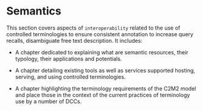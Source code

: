 # Semantics

This section covers aspects of `interoperability` related to the use of controlled terminologies to ensure consistent annotation to increase query recalls, disambiguate free text description.
It includes:

- A chapter dedicated to explaining what are semantic resources, their typology, their applications and potentials.

- A chapter detailing existing tools as well as services supported hosting, serving, and using controlled terminologies.

- A chapter highlighting the terminology requirements of the C2M2 model and place those in the context of the current practices of terminology use by a number of DCCs. 
